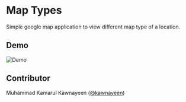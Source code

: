 Map Types
=========

Simple google map application to view different map type of a location.

Demo
----
![Demo](https://media.giphy.com/media/l1J9CBJx9Dkq3DtdK/giphy.gif)

Contributor
----------
Muhammad Kamarul Kawnayeen ([@kawnayeen](https://github.com/kawnayeen))
